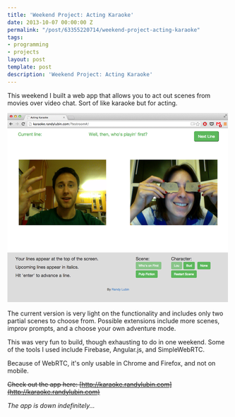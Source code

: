 ```yaml
---
title: 'Weekend Project: Acting Karaoke'
date: 2013-10-07 00:00:00 Z
permalink: "/post/63355220714/weekend-project-acting-karaoke"
tags:
- programming
- projects
layout: post
template: post
description: 'Weekend Project: Acting Karaoke'
---
```


This weekend I built a web app that allows you to act out scenes from movies over video chat. Sort of like karaoke but for acting.

![](/images/2bd8ba6735bc0a16f99ef6c61243199e8824bbcecb89304756e66ff179972dcc.png)

The current version is very light on the functionality and includes only two partial scenes to choose from. Possible extensions include more scenes, improv prompts, and a choose your own adventure mode.

This was very fun to build, though exhausting to do in one weekend. Some of the tools I used include Firebase, Angular.js, and SimpleWebRTC.

Because of WebRTC, it's only usable in Chrome and Firefox, and not on mobile.

~~Check out the app here: [http://karaoke.randylubin.com](http://karaoke.randylubin.com)~~

*The app is down indefinitely...*
